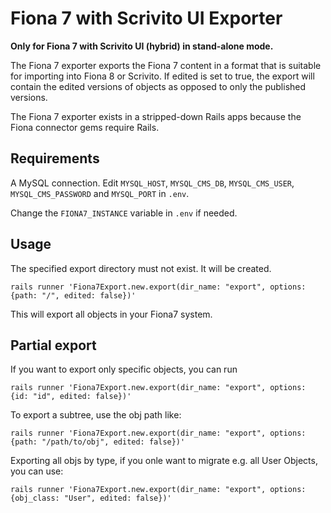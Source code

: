 # Fiona 7 with Scrivito UI Exporter

**Only for Fiona 7 with Scrivito UI (hybrid) in stand-alone mode.**

The Fiona 7 exporter exports the Fiona 7 content in a format that is suitable for importing into
Fiona 8 or Scrivito. If edited is set to true, the export will contain the edited versions of
objects as opposed to only the published versions.

The Fiona 7 exporter exists in a stripped-down Rails apps because the Fiona connector gems require
Rails.

## Requirements

A MySQL connection. Edit `MYSQL_HOST`, `MYSQL_CMS_DB`, `MYSQL_CMS_USER`, `MYSQL_CMS_PASSWORD` and `MYSQL_PORT` in
`.env`.

Change the `FIONA7_INSTANCE` variable in `.env` if needed.

## Usage

The specified export directory must not exist. It will be created.

```shell
rails runner 'Fiona7Export.new.export(dir_name: "export", options: {path: "/", edited: false})'
```

This will export all objects in your Fiona7 system.

## Partial export

If you want to export only specific objects, you can run

```shell
rails runner 'Fiona7Export.new.export(dir_name: "export", options: {id: "id", edited: false})'
```

To export a subtree, use the obj path like:

```shell
rails runner 'Fiona7Export.new.export(dir_name: "export", options: {path: "/path/to/obj", edited: false})'
```

Exporting all objs by type, if you onle want to migrate e.g. all User Objects, you can use:

```shell
rails runner 'Fiona7Export.new.export(dir_name: "export", options: {obj_class: "User", edited: false})'
```
